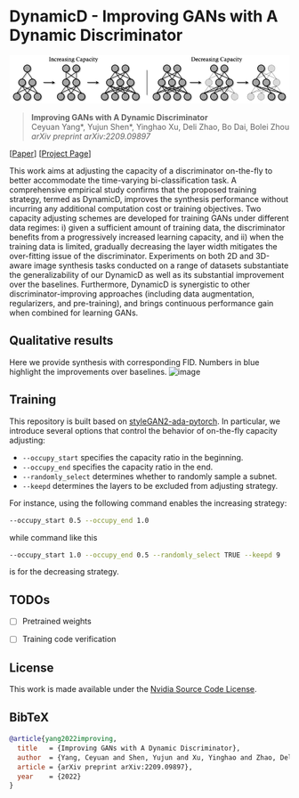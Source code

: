 # DynamicD - Improving GANs with A Dynamic Discriminator

![image](./docs/assets/teaser.png)

> **Improving GANs with A Dynamic Discriminator** <br>
> Ceyuan Yang*, Yujun Shen*, Yinghao Xu, Deli Zhao, Bo Dai, Bolei Zhou <br>
> *arXiv preprint arXiv:2209.09897*

[[Paper](https://arxiv.org/pdf/2209.09897.pdf)]
[[Project Page](https://genforce.github.io/dynamicd/)]

This work aims at adjusting the capacity of a discriminator on-the-fly to better accommodate the time-varying bi-classification task. A comprehensive empirical study confirms that the proposed training strategy, termed as DynamicD, improves the synthesis performance without incurring any additional computation cost or training objectives. Two capacity adjusting schemes are developed for training GANs under different data regimes: i) given a sufficient amount of training data, the discriminator benefits from a progressively increased learning capacity, and ii) when the training data is limited, gradually decreasing the layer width mitigates the over-fitting issue of the discriminator. Experiments on both 2D and 3D-aware image synthesis tasks conducted on a range of datasets substantiate the generalizability of our DynamicD as well as its substantial improvement over the baselines. Furthermore, DynamicD is synergistic to other discriminator-improving approaches (including data augmentation, regularizers, and pre-training), and brings continuous performance gain when combined for learning GANs. 


## Qualitative results
Here we provide synthesis with corresponding FID. Numbers in blue highlight the improvements over baselines.
![image](./docs/assets/more_results.png)

## Training

This repository is built based on [styleGAN2-ada-pytorch](https://github.com/NVlabs/stylegan2-ada-pytorch). In particular, we introduce several options that control the behavior of on-the-fly capacity adjusting:

- `--occupy_start` specifies the capacity ratio in the beginning. 
- `--occupy_end` specifies the capacity ratio in the end. 
- `--randomly_select` determines whether to randomly sample a subnet.
- `--keepd` determines the layers to be excluded from adjusting strategy.

For instance, using the following command enables the increasing strategy:
```bash
--occupy_start 0.5 --occupy_end 1.0
```
while command like this
```bash
--occupy_start 1.0 --occupy_end 0.5 --randomly_select TRUE --keepd 9
```
is for the decreasing strategy. 

## TODOs

- [ ] Pretrained weights
- [ ] Training code verification



## License

This work is made available under the [Nvidia Source Code License](https://nvlabs.github.io/stylegan2-ada-pytorch/license.html).

## BibTeX

```bibtex
@article{yang2022improving,
  title   = {Improving GANs with A Dynamic Discriminator},
  author  = {Yang, Ceyuan and Shen, Yujun and Xu, Yinghao and Zhao, Deli and Dai, Bo and Zhou, Bolei},
  article = {arXiv preprint arXiv:2209.09897},
  year    = {2022}
}
```
